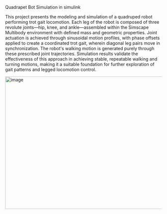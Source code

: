 Quadrapet Bot Simulation in simulink 

This project presents the modeling and simulation of a quadruped robot performing trot gait locomotion. Each leg of the robot is composed of three revolute joints—hip, knee, and ankle—assembled within the Simscape Multibody environment with defined mass and geometric properties. Joint actuation is achieved through sinusoidal motion profiles, with phase offsets applied to create a coordinated trot gait, wherein diagonal leg pairs move in synchronization. The robot's walking motion is generated purely through these prescribed joint trajectories. Simulation results validate the effectiveness of this approach in achieving stable, repeatable walking and turning motions, making it a suitable foundation for further exploration of gait patterns and legged locomotion control. 

 <img width="747" height="427" alt="image" src="https://github.com/user-attachments/assets/d63c48e8-dc2a-4650-a4c9-5f837890ee48" />

